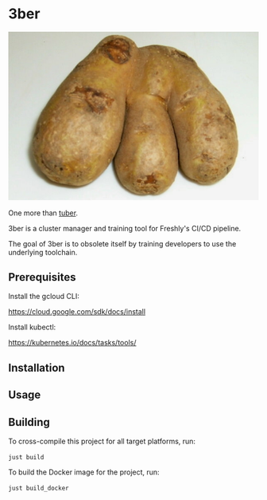 # 3ber

![logo](logo.png)

One more than [tuber](github.com/Freshly/tuber).

3ber is a cluster manager and training tool for Freshly's CI/CD pipeline.

The goal of 3ber is to obsolete itself by training developers to use the underlying toolchain.

## Prerequisites

Install the gcloud CLI:

https://cloud.google.com/sdk/docs/install

Install kubectl:

https://kubernetes.io/docs/tasks/tools/

## Installation

## Usage

## Building

To cross-compile this project for all target platforms, run:

`just build`

To build the Docker image for the project, run:

`just build_docker`
